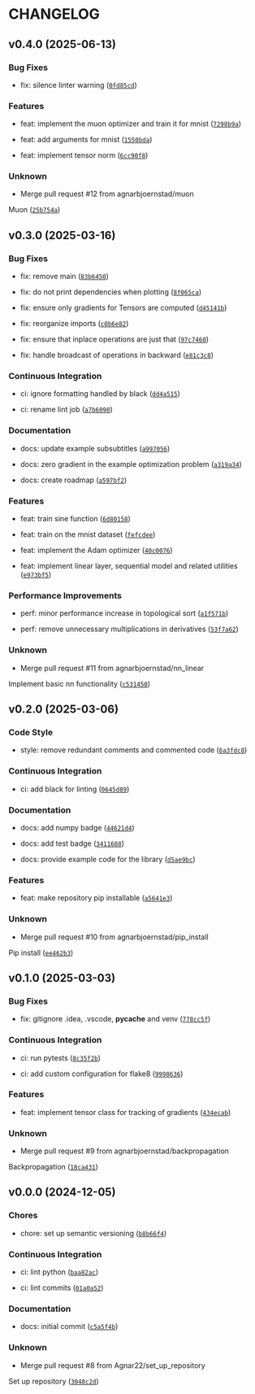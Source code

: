 # CHANGELOG


## v0.4.0 (2025-06-13)

### Bug Fixes

* fix: silence linter warning ([`0fd85cd`](https://github.com/agnarbjoernstad/gradflow/commit/0fd85cd5cc55e61ea789f216d6e543dabd49f72f))

### Features

* feat: implement the muon optimizer and train it for mnist ([`7298b9a`](https://github.com/agnarbjoernstad/gradflow/commit/7298b9a25520f8c154dafe5ca507fc1b913b9397))

* feat: add arguments for mnist ([`1550bda`](https://github.com/agnarbjoernstad/gradflow/commit/1550bda3bd947c1c4744e0f7caa1f2c7e41226ba))

* feat: implement tensor norm ([`6cc90f8`](https://github.com/agnarbjoernstad/gradflow/commit/6cc90f87f8528a4e99e3a24be17a68d9ddc34495))

### Unknown

* Merge pull request #12 from agnarbjoernstad/muon

Muon ([`25b754a`](https://github.com/agnarbjoernstad/gradflow/commit/25b754a3bb663e931be35fd0f3cb4ee2fdb74448))


## v0.3.0 (2025-03-16)

### Bug Fixes

* fix: remove main ([`83b6450`](https://github.com/agnarbjoernstad/gradflow/commit/83b64502168301b2accb2fccb9fb2591921c569e))

* fix: do not print dependencies when plotting ([`8f065ca`](https://github.com/agnarbjoernstad/gradflow/commit/8f065ca0db610e73619fe49210db3ffc386b2f4a))

* fix: ensure only gradients for Tensors are computed ([`d45141b`](https://github.com/agnarbjoernstad/gradflow/commit/d45141bf3af57806ea19e57eb2018470353046c4))

* fix: reorganize imports ([`c0b6e82`](https://github.com/agnarbjoernstad/gradflow/commit/c0b6e8272da4867267b6636e5cfa9983b6f6513f))

* fix: ensure that inplace operations are just that ([`97c7460`](https://github.com/agnarbjoernstad/gradflow/commit/97c7460d71d322bd7423dd0fe04757445dd91eea))

* fix: handle broadcast of operations in backward ([`e81c3c8`](https://github.com/agnarbjoernstad/gradflow/commit/e81c3c8565f153269f773e76961fa520222821b1))

### Continuous Integration

* ci: ignore formatting handled by black ([`dd4a515`](https://github.com/agnarbjoernstad/gradflow/commit/dd4a515ebed2a424a3e481940e18e7bfbd8d54de))

* ci: rename lint job ([`a7b6090`](https://github.com/agnarbjoernstad/gradflow/commit/a7b6090ce2cd899a447bda66a116d21492cf546f))

### Documentation

* docs: update example subsubtitles ([`a997056`](https://github.com/agnarbjoernstad/gradflow/commit/a99705679e90c1b947928a7a4f4389a67b76ae17))

* docs: zero gradient in the example optimization problem ([`a319a34`](https://github.com/agnarbjoernstad/gradflow/commit/a319a3421cfe41893bbef232c2f739d8ca7b9d83))

* docs: create roadmap ([`a597bf2`](https://github.com/agnarbjoernstad/gradflow/commit/a597bf215db0824862418084c87063f151d886e8))

### Features

* feat: train sine function ([`6d80158`](https://github.com/agnarbjoernstad/gradflow/commit/6d801582c49f387003642e588d7ade21e5bb746b))

* feat: train on the mnist dataset ([`fefcdee`](https://github.com/agnarbjoernstad/gradflow/commit/fefcdee25a9437b1ca563ea791e36d4f018adb3d))

* feat: implement the Adam optimizer ([`40c0076`](https://github.com/agnarbjoernstad/gradflow/commit/40c0076e4eb0b49b476027bd16b0b7367038f4f0))

* feat: implement linear layer, sequential model and related utilities ([`e973bf5`](https://github.com/agnarbjoernstad/gradflow/commit/e973bf5957f3d2e6035c32305958b61e51558455))

### Performance Improvements

* perf: minor performance increase in topological sort ([`a1f571b`](https://github.com/agnarbjoernstad/gradflow/commit/a1f571b67a7859cad4b9c0c6d2c05e8c23d29ff0))

* perf: remove unnecessary multiplications in derivatives ([`53f7a62`](https://github.com/agnarbjoernstad/gradflow/commit/53f7a62e65880c1a3623702531abd40ce0e0da1e))

### Unknown

* Merge pull request #11 from agnarbjoernstad/nn_linear

Implement basic nn functionality ([`c531450`](https://github.com/agnarbjoernstad/gradflow/commit/c531450ee24e24683b60a63c016ef19927f88de0))


## v0.2.0 (2025-03-06)

### Code Style

* style: remove redundant comments and commented code ([`6a3fdc8`](https://github.com/agnarbjoernstad/gradflow/commit/6a3fdc8e1502c51d171fab08e9cd89a248f542b6))

### Continuous Integration

* ci: add black for linting ([`0645d89`](https://github.com/agnarbjoernstad/gradflow/commit/0645d89aa0b89a4cc5f9349efae7ad04e816ae94))

### Documentation

* docs: add numpy badge ([`44621d4`](https://github.com/agnarbjoernstad/gradflow/commit/44621d45e0fc18609cff8f4e8aa69139dca2fa2c))

* docs: add test badge ([`3411688`](https://github.com/agnarbjoernstad/gradflow/commit/34116885ab058ff8860197bb28cd951acd973b99))

* docs: provide example code for the library ([`d5ae9bc`](https://github.com/agnarbjoernstad/gradflow/commit/d5ae9bce008d9b8b323ca917b799d2bd74898adf))

### Features

* feat: make repository pip installable ([`a5641e3`](https://github.com/agnarbjoernstad/gradflow/commit/a5641e3d4111afbbd3a13e70a829a4fca10e4b0f))

### Unknown

* Merge pull request #10 from agnarbjoernstad/pip_install

Pip install ([`ee462b3`](https://github.com/agnarbjoernstad/gradflow/commit/ee462b3f1a5d60ed027bde09c8ad99b41386af3d))


## v0.1.0 (2025-03-03)

### Bug Fixes

* fix: gitignore .idea, .vscode, __pycache__ and venv ([`778cc5f`](https://github.com/agnarbjoernstad/gradflow/commit/778cc5ff8f8f7e28c58d57327a27bc0d7b3603d5))

### Continuous Integration

* ci: run pytests ([`8c35f2b`](https://github.com/agnarbjoernstad/gradflow/commit/8c35f2b65c3fcf77d623e44223cd6b2832e6bc9a))

* ci: add custom configuration for flake8 ([`9998636`](https://github.com/agnarbjoernstad/gradflow/commit/9998636f1122a3d5919e3c6af80e176a3e1a9ee4))

### Features

* feat: implement tensor class for tracking of gradients ([`434ecab`](https://github.com/agnarbjoernstad/gradflow/commit/434ecab6775ec967f977b0144996e81537b09916))

### Unknown

* Merge pull request #9 from agnarbjoernstad/backpropagation

Backpropagation ([`18ca431`](https://github.com/agnarbjoernstad/gradflow/commit/18ca431672285c641d87fedbe1463ab1f4890d6c))


## v0.0.0 (2024-12-05)

### Chores

* chore: set up semantic versioning ([`b8b66f4`](https://github.com/agnarbjoernstad/gradflow/commit/b8b66f421421c3085ec314ba4135c9b7eca96890))

### Continuous Integration

* ci: lint python ([`baa82ac`](https://github.com/agnarbjoernstad/gradflow/commit/baa82ac80b2364a7a59855a68e1d6234b51941a0))

* ci: lint commits ([`01a0a52`](https://github.com/agnarbjoernstad/gradflow/commit/01a0a529c9d9c8649f3d768ee6f3a01837eef807))

### Documentation

* docs: initial commit ([`c5a5f4b`](https://github.com/agnarbjoernstad/gradflow/commit/c5a5f4b7f09d6daa185855fe0b901cc170e8df51))

### Unknown

* Merge pull request #8 from Agnar22/set_up_repository

Set up repository ([`3048c2d`](https://github.com/agnarbjoernstad/gradflow/commit/3048c2d9b5c3f4961a445491a49608348b3f95dd))
